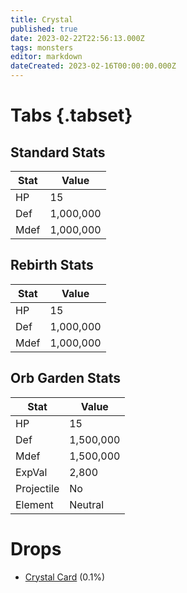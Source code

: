 ```yaml
---
title: Crystal
published: true
date: 2023-02-22T22:56:13.000Z
tags: monsters
editor: markdown
dateCreated: 2023-02-16T00:00:00.000Z
---
```


# Tabs {.tabset}

## Standard Stats

|Stat|Value|
|-|-|
|HP|15|
|Def|1,000,000|
|Mdef|1,000,000|
## Rebirth Stats

|Stat|Value|
|-|-|
|HP|15|
|Def|1,000,000|
|Mdef|1,000,000|
## Orb Garden Stats

|Stat|Value|
|-|-|
|HP|15|
|Def|1,500,000|
|Mdef|1,500,000|
|ExpVal|2,800|
|Projectile|No|
|Element|Neutral|

# Drops
 * [Crystal Card](/items/crystal-card.md) (0.1%)
